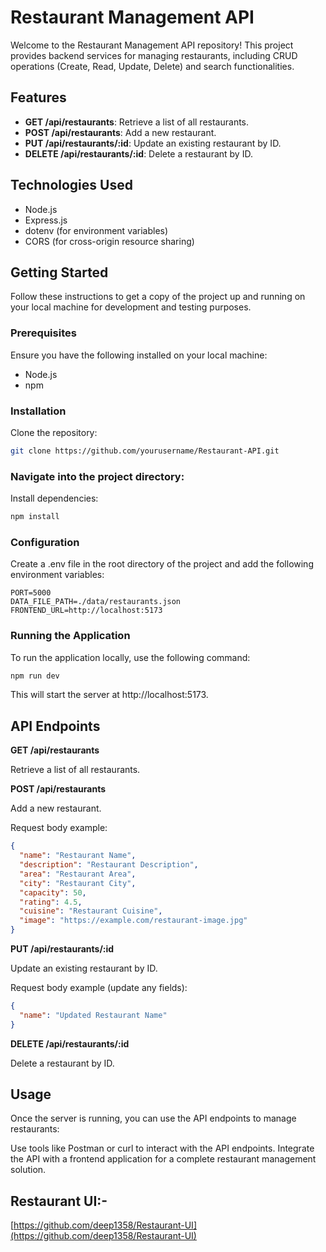 # Restaurant Management API

Welcome to the Restaurant Management API repository! This project provides backend services for managing restaurants, including CRUD operations (Create, Read, Update, Delete) and search functionalities.

## Features
- **GET /api/restaurants**: Retrieve a list of all restaurants.
- **POST /api/restaurants**: Add a new restaurant.
- **PUT /api/restaurants/:id**: Update an existing restaurant by ID.
- **DELETE /api/restaurants/:id**: Delete a restaurant by ID.

## Technologies Used
- Node.js
- Express.js
- dotenv (for environment variables)
- CORS (for cross-origin resource sharing)

## Getting Started
Follow these instructions to get a copy of the project up and running on your local machine for development and testing purposes.

### Prerequisites
Ensure you have the following installed on your local machine:
- Node.js
- npm

### Installation
Clone the repository:

```bash
git clone https://github.com/yourusername/Restaurant-API.git
```

### Navigate into the project directory:

Install dependencies:

```bash
npm install
```

### Configuration
Create a .env file in the root directory of the project and add the following environment variables:

```plaintext
PORT=5000
DATA_FILE_PATH=./data/restaurants.json
FRONTEND_URL=http://localhost:5173
```

### Running the Application
To run the application locally, use the following command:

```bash
npm run dev
```
This will start the server at http://localhost:5173.

## API Endpoints
**GET /api/restaurants**

Retrieve a list of all restaurants.

**POST /api/restaurants**

Add a new restaurant.

Request body example:

```json
{
  "name": "Restaurant Name",
  "description": "Restaurant Description",
  "area": "Restaurant Area",
  "city": "Restaurant City",
  "capacity": 50,
  "rating": 4.5,
  "cuisine": "Restaurant Cuisine",
  "image": "https://example.com/restaurant-image.jpg"
}
```

**PUT /api/restaurants/:id**

Update an existing restaurant by ID.

Request body example (update any fields):

```json
{
  "name": "Updated Restaurant Name"
}
```

**DELETE /api/restaurants/:id**

Delete a restaurant by ID.

## Usage
Once the server is running, you can use the API endpoints to manage restaurants:

Use tools like Postman or curl to interact with the API endpoints.
Integrate the API with a frontend application for a complete restaurant management solution.

## Restaurant UI:-

[https://github.com/deep1358/Restaurant-UI](https://github.com/deep1358/Restaurant-UI)